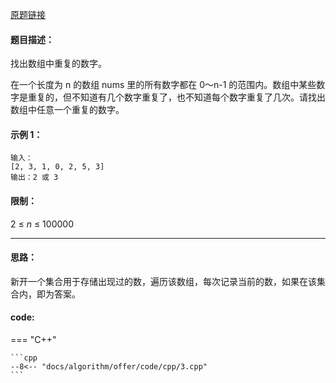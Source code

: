 
[原题链接](https://leetcode-cn.com/problems/shu-zu-zhong-zhong-fu-de-shu-zi-lcof/)

#### 题目描述：

找出数组中重复的数字。

在一个长度为 n 的数组 nums 里的所有数字都在 0～n-1 的范围内。数组中某些数字是重复的，但不知道有几个数字重复了，也不知道每个数字重复了几次。请找出数组中任意一个重复的数字。

#### 示例 1：
```
输入：
[2, 3, 1, 0, 2, 5, 3]
输出：2 或 3 
```

#### 限制：

$2$ $≤$ $n$ $≤$ $100000$

---

#### 思路：
新开一个集合用于存储出现过的数，遍历该数组，每次记录当前的数，如果在该集合内，即为答案。

#### code:

=== "C++"

    ```cpp
    --8<-- "docs/algorithm/offer/code/cpp/3.cpp"
    ```


